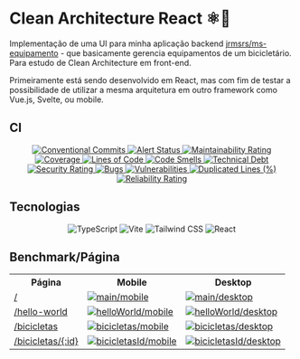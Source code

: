 # Clean Architecture React ⚛️🧼

Implementação de uma UI para minha aplicação backend [jrmsrs/ms-equipamento](https://github.com/jrmsrs/microsservico) - que basicamente gerencia equipamentos de um bicicletário. Para estudo de Clean Architecture em front-end. 

Primeiramente está sendo desenvolvido em React, mas com fim de testar a possibilidade de utilizar a mesma arquitetura em outro framework como Vue.js, Svelte, ou mobile.

## CI
<p align="center">
  <a href="https://conventionalcommits.org">
    <img src="https://img.shields.io/badge/Conventional%20Commits-1.0.0-%23FE5196?logo=conventionalcommits&logoColor=white" alt="Conventional Commits" />
  </a>
  <a href="https://sonarcloud.io/dashboard?id=jrmsrs_clarch-front-js">
    <img src="https://sonarcloud.io/api/project_badges/measure?project=jrmsrs_clarch-front-js&metric=alert_status" alt="Alert Status" />
    <img src="https://sonarcloud.io/api/project_badges/measure?project=jrmsrs_clarch-front-js&metric=sqale_index" alt="Maintainability Rating" /><br />
    <img src="https://sonarcloud.io/api/project_badges/measure?project=jrmsrs_clarch-front-js&metric=coverage" alt="Coverage" />
    <img src="https://sonarcloud.io/api/project_badges/measure?project=jrmsrs_clarch-front-js&metric=ncloc" alt="Lines of Code" />
    <img src="https://sonarcloud.io/api/project_badges/measure?project=jrmsrs_clarch-front-js&metric=code_smells" alt="Code Smells" />
    <img src="https://sonarcloud.io/api/project_badges/measure?project=jrmsrs_clarch-front-js&metric=sqale_rating" alt="Technical Debt" /><br />
    <img src="https://sonarcloud.io/api/project_badges/measure?project=jrmsrs_clarch-front-js&metric=security_rating" alt="Security Rating" />
    <img src="https://sonarcloud.io/api/project_badges/measure?project=jrmsrs_clarch-front-js&metric=bugs" alt="Bugs" />
    <img src="https://sonarcloud.io/api/project_badges/measure?project=jrmsrs_clarch-front-js&metric=vulnerabilities" alt="Vulnerabilities" />
    <img src="https://sonarcloud.io/api/project_badges/measure?project=jrmsrs_clarch-front-js&metric=duplicated_lines_density" alt="Duplicated Lines (%)" />
    <img src="https://sonarcloud.io/api/project_badges/measure?project=jrmsrs_clarch-front-js&metric=reliability_rating" alt="Reliability Rating" />
  </a>
</p>

## Tecnologias
<p align="center">
  <img src="https://img.shields.io/badge/TypeScript-007ACC?logo=typescript&logoColor=white" alt="TypeScript" />
  <img src="https://img.shields.io/badge/Vite/Vitest-2A1F3D?logo=vite&logoColor=white" alt="Vite" />
  <img src="https://img.shields.io/badge/Tailwind_CSS-38B2AC?logo=tailwind-css&logoColor=white" alt="Tailwind CSS" />
  <img src="https://img.shields.io/badge/React-20232A?logo=react&logoColor=61DAFB" alt="React" />
  
</p>

## Benchmark/Página
<p align="center">
<table>
  <tr>
    <th>Página</th>
    <th>Mobile</th>
    <th>Desktop</th>
  </tr>
  <tr>
    <td>
      <a href="https://clarch-front-js.vercel.app">
        /
      </a>
    </td>
    <td>
      <a href="https://developers.google.com/speed/pagespeed/insights/?url=https%3A%2F%2Fclarch-front-js.vercel.app%2F&tab=mobile">
        <img src="https://temporary-psibadges-jrmsrs.vercel.app/api/v2?url=clarch-front-js.vercel.app&showStratLabel=true" alt="main/mobile" />
      </a>
    </td>
    <td>
      <a href="https://developers.google.com/speed/pagespeed/insights/?url=https%3A%2F%2Fclarch-front-js.vercel.app%2F&tab=desktop">
        <img src="https://temporary-psibadges-jrmsrs.vercel.app/api/v2?url=clarch-front-js.vercel.app&showStratLabel=true&strat=desktop" alt="main/desktop" />
      </a>
    </td>
  </tr>
  <tr>
    <td>
      <a href="https://clarch-front-js.vercel.app">
        /hello-world
      </a>
    </td>
    <td>
      <a href="https://developers.google.com/speed/pagespeed/insights/?url=https%3A%2F%2Fclarch-front-js.vercel.app%2Fhello-world&tab=mobile">
        <img src="https://temporary-psibadges-jrmsrs.vercel.app/api/v2?url=clarch-front-js.vercel.app/hello-world&showStratLabel=true" alt="helloWorld/mobile" />
      </a>
    </td>
    <td>
      <a href="https://developers.google.com/speed/pagespeed/insights/?url=https%3A%2F%2Fclarch-front-js.vercel.app%2Fhello-world&tab=desktop">
        <img src="https://temporary-psibadges-jrmsrs.vercel.app/api/v2?url=clarch-front-js.vercel.app/hello-world&showStratLabel=true&strat=desktop" alt="helloWorld/desktop" />
      </a>
    </td>
  </tr>
  <tr>
    <td>
      <a href="https://clarch-front-js.vercel.app">
        /bicicletas
      </a>
    </td>
    <td>
      <a href="https://developers.google.com/speed/pagespeed/insights/?url=https%3A%2F%2Fclarch-front-js.vercel.app%2Fbicicletas&tab=mobile">
        <img src="https://temporary-psibadges-jrmsrs.vercel.app/api/v2?url=clarch-front-js.vercel.app/bicicletas&showStratLabel=true" alt="bicicletas/mobile" />
      </a>
    </td>
    <td>
      <a href="https://developers.google.com/speed/pagespeed/insights/?url=https%3A%2F%2Fclarch-front-js.vercel.app%2Fbicicletas&tab=desktop">
        <img src="https://temporary-psibadges-jrmsrs.vercel.app/api/v2?url=clarch-front-js.vercel.app/bicicletas&showStratLabel=true&strat=desktop" alt="bicicletas/desktop" />
      </a>
    </td>
  </tr>
  <tr>
    <td>
      <a href="https://clarch-front-js.vercel.app">
        /bicicletas/{:id}
      </a>
    </td>
    <td>
      <a href="https://developers.google.com/speed/pagespeed/insights/?url=https%3A%2F%2Fclarch-front-js.vercel.app%2Fbicicletas%2F1&tab=mobile">
        <img src="https://temporary-psibadges-jrmsrs.vercel.app/api/v2?url=clarch-front-js.vercel.app/bicicletas/1&showStratLabel=true" alt="bicicletasId/mobile" />
      </a>
    </td>
    <td>
      <a href="https://developers.google.com/speed/pagespeed/insights/?url=https%3A%2F%2Fclarch-front-js.vercel.app%2Fbicicletas%2F1&tab=desktop">
        <img src="https://temporary-psibadges-jrmsrs.vercel.app/api/v2?url=clarch-front-js.vercel.app/bicicletas/1&showStratLabel=true&strat=desktop" alt="bicicletasId/desktop" />
      </a>
    </td>
  </tr>
</table>
</p>

